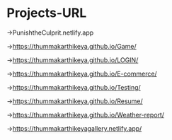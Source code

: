 # Projects-URL

->PunishtheCulprit.netlify.app

->https://thummakarthikeya.github.io/Game/

->https://thummakarthikeya.github.io/LOGIN/

->https://thummakarthikeya.github.io/E-commerce/

->https://thummakarthikeya.github.io/Testing/

->https://thummakarthikeya.github.io/Resume/

->https://thummakarthikeya.github.io/Weather-report/

->https://thummakarthikeyagallery.netlify.app/
